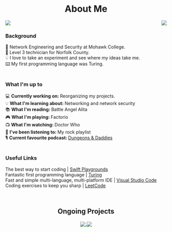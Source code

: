 <div align=center>

  # About Me
</div>


<a href="#">
  <img align="right" src="https://mwaldeck-stats.vercel.app/api/top-langs?username=matthewwaldeck&exclude_repo=mwaldeck-stats&langs_count=10"/>
</a>


<!-- Need to be careful of sentence length in this section, otherwise it runs into the stats pane. -->
<div align=left>
  <a href="#">
    <img align="center" src="https://mwaldeck-stats.vercel.app/api?username=matthewwaldeck&show_icons=true&rank_icon=percentile&hide=prs,contribs"/>
  </a>
  
  ### Background
  📖 Network Engineering and Security at Mohawk College.<br>
  💼 Level 3 technician for Norfolk County.<br>
  💡 I love to take an experiment and see where my ideas take me.<br>
  ⌨️ My first programming language was Turing.<br>
  <br>
  ### What I'm up to
  💻 <b>Currently working on: </b>Reorganizing my projects.<br>
  💡 <b>What I'm learning about: </b>Networking and network security<br>
  📚 <b>What I'm reading: </b>Battle Angel Alita<br>
  🎮 <b>What I'm playing: </b>Factorio<br>
  📺 <b>What I'm watching: </b>Doctor Who<br>
  🎵 <b>I've been listening to: </b>My rock playlist<br>
  🎙️ <b>Current favourite podcast: </b> <a href="https://www.dungeonsanddaddies.com/">Dungeons & Daddies</a><br>
  <br>
  ### Useful Links
  The best way to start coding | <a href="https://www.apple.com/swift/playgrounds/">Swift Playgrounds</a><br>
  Fantastic first programming language | <a href="http://compsci.ca/holtsoft/">Turing</a><br>
  Fast and simple multi-language, multi-platform IDE | <a href="https://code.visualstudio.com/">Visual Studio Code</a><br>
  Coding exercises to keep you sharp | <a href="https://leetcode.com">LeetCode</a><br>
</div>

<br>

<div align=center>
  
  ## Ongoing Projects
  <a href="https://github.com/matthewwaldeck/astroblaster">
    <img align="center" src="https://mwaldeck-stats.vercel.app/api/pin/?username=matthewwaldeck&repo=astroblaster&theme=buefy" />
  </a>
  <a href="https://github.com/matthewwaldeck/turing">
    <img align="center" src="https://mwaldeck-stats.vercel.app/api/pin/?username=matthewwaldeck&repo=turing&theme=buefy" />
  </a>
</div>
